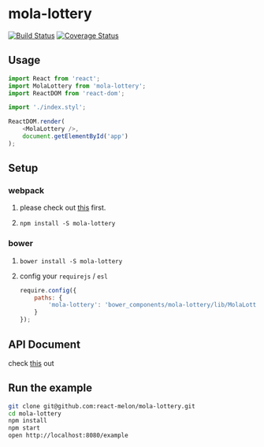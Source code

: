 # mola-lottery

[![Build Status](https://travis-ci.org/react-melon/mola-lottery.svg?branch=master)](https://travis-ci.org/react-melon/mola-lottery)
[![Coverage Status](https://coveralls.io/repos/github/react-melon/mola-lottery/badge.svg?branch=master)](https://coveralls.io/github/react-melon/mola-lottery?branch=master)

## Usage

```js
import React from 'react';
import MolaLottery from 'mola-lottery';
import ReactDOM from 'react-dom';

import './index.styl';

ReactDOM.render(
    <MolaLottery />,
    document.getElementById('app')
);
```

## Setup

### webpack

1. please check out [this](https://github.com/react-melon/melon#如何在-webpack-中使用-melon) first.

2. `npm install -S mola-lottery`

### bower

1. `bower install -S mola-lottery`
2. config your `requirejs` / `esl`

    ```js
    require.config({
        paths: {
            'mola-lottery': 'bower_components/mola-lottery/lib/MolaLottery'
        }
    });
    ```

## API Document

check [this](https://doc.esdoc.org/github.com/react-melon/mola-lottery/) out

## Run the example

```sh
git clone git@github.com:react-melon/mola-lottery.git
cd mola-lottery
npm install
npm start
open http://localhost:8080/example
```
